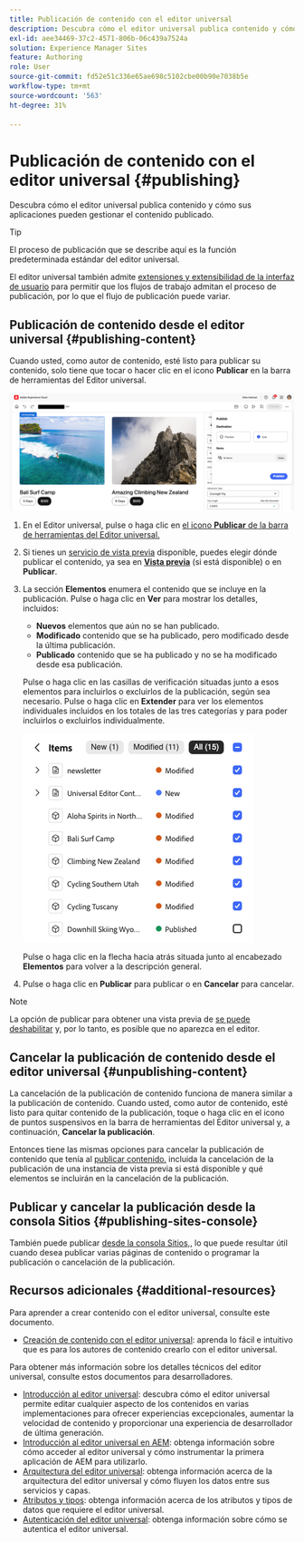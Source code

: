 ```yaml
---
title: Publicación de contenido con el editor universal
description: Descubra cómo el editor universal publica contenido y cómo sus aplicaciones pueden gestionar el contenido publicado.
exl-id: aee34469-37c2-4571-806b-06c439a7524a
solution: Experience Manager Sites
feature: Authoring
role: User
source-git-commit: fd52e51c336e65ae698c5102cbe00b90e7038b5e
workflow-type: tm+mt
source-wordcount: '563'
ht-degree: 31%

---
```



# Publicación de contenido con el editor universal {#publishing}

Descubra cómo el editor universal publica contenido y cómo sus aplicaciones pueden gestionar el contenido publicado.

>[!TIP]
>
>El proceso de publicación que se describe aquí es la función predeterminada estándar del editor universal.
>
>El editor universal también admite [extensiones y extensibilidad de la interfaz de usuario](/help/implementing/universal-editor/extending.md) para permitir que los flujos de trabajo admitan el proceso de publicación, por lo que el flujo de publicación puede variar.

## Publicación de contenido desde el editor universal {#publishing-content}

Cuando usted, como autor de contenido, esté listo para publicar su contenido, solo tiene que tocar o hacer clic en el icono **Publicar** en la barra de herramientas del Editor universal.

![Páginas de publicación](assets/publish-menu.png)

1. En el Editor universal, pulse o haga clic en [el icono **Publicar** de la barra de herramientas del Editor universal.](/help/sites-cloud/authoring/universal-editor/navigation.md#publish)
1. Si tienes un [servicio de vista previa](/help/sites-cloud/authoring/sites-console/previewing-content.md) disponible, puedes elegir dónde publicar el contenido, ya sea en **[Vista previa](/help/sites-cloud/authoring/sites-console/previewing-content.md)** (si está disponible) o en **Publicar**.
1. La sección **Elementos** enumera el contenido que se incluye en la publicación. Pulse o haga clic en **Ver** para mostrar los detalles, incluidos:
   * **Nuevos** elementos que aún no se han publicado.
   * **Modificado** contenido que se ha publicado, pero modificado desde la última publicación.
   * **Publicado** contenido que se ha publicado y no se ha modificado desde esa publicación.

   Pulse o haga clic en las casillas de verificación situadas junto a esos elementos para incluirlos o excluirlos de la publicación, según sea necesario. Pulse o haga clic en **Extender** para ver los elementos individuales incluidos en los totales de las tres categorías y para poder incluirlos o excluirlos individualmente.

   ![Publicar elementos](assets/publish-items.png)

   Pulse o haga clic en la flecha hacia atrás situada junto al encabezado **Elementos** para volver a la descripción general.

1. Pulse o haga clic en **Publicar** para publicar o en **Cancelar** para cancelar.

>[!NOTE]
>
>La opción de publicar para obtener una vista previa de [se puede deshabilitar](/help/implementing/universal-editor/customizing.md#publish-preview) y, por lo tanto, es posible que no aparezca en el editor.

## Cancelar la publicación de contenido desde el editor universal {#unpublishing-content}

La cancelación de la publicación de contenido funciona de manera similar a la publicación de contenido. Cuando usted, como autor de contenido, esté listo para quitar contenido de la publicación, toque o haga clic en el icono de puntos suspensivos en la barra de herramientas del Editor universal y, a continuación, **Cancelar la publicación**.

Entonces tiene las mismas opciones para cancelar la publicación de contenido que tenía al [publicar contenido.](#publishing-content) incluida la cancelación de la publicación de una instancia de vista previa si está disponible y qué elementos se incluirán en la cancelación de la publicación.

## Publicar y cancelar la publicación desde la consola Sitios {#publishing-sites-console}

También puede publicar [desde la consola Sitios,](/help/sites-cloud/authoring/sites-console/publishing-pages.md), lo que puede resultar útil cuando desea publicar varias páginas de contenido o programar la publicación o cancelación de la publicación.

## Recursos adicionales {#additional-resources}

Para aprender a crear contenido con el editor universal, consulte este documento.

* [Creación de contenido con el editor universal](authoring.md): aprenda lo fácil e intuitivo que es para los autores de contenido crearlo con el editor universal.

Para obtener más información sobre los detalles técnicos del editor universal, consulte estos documentos para desarrolladores.

* [Introducción al editor universal](/help/implementing/universal-editor/introduction.md): descubra cómo el editor universal permite editar cualquier aspecto de los contenidos en varias implementaciones para ofrecer experiencias excepcionales, aumentar la velocidad de contenido y proporcionar una experiencia de desarrollador de última generación.
* [Introducción al editor universal en AEM](/help/implementing/universal-editor/getting-started.md): obtenga información sobre cómo acceder al editor universal y cómo instrumentar la primera aplicación de AEM para utilizarlo.
* [Arquitectura del editor universal](/help/implementing/universal-editor/architecture.md): obtenga información acerca de la arquitectura del editor universal y cómo fluyen los datos entre sus servicios y capas.
* [Atributos y tipos](/help/implementing/universal-editor/attributes-types.md): obtenga información acerca de los atributos y tipos de datos que requiere el editor universal.
* [Autenticación del editor universal](/help/implementing/universal-editor/authentication.md): obtenga información sobre cómo se autentica el editor universal.
